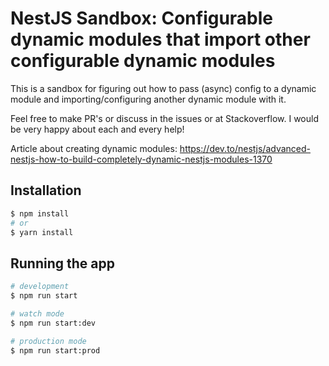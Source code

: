 # NestJS Sandbox: Configurable dynamic modules that import other configurable dynamic modules

This is a sandbox for figuring out how to pass (async) config to a dynamic module and importing/configuring another dynamic module with it.

Feel free to make PR's or discuss in the issues or at Stackoverflow. I would be very happy about each and every help!

Article about creating dynamic modules: https://dev.to/nestjs/advanced-nestjs-how-to-build-completely-dynamic-nestjs-modules-1370


## Installation

```bash
$ npm install
# or
$ yarn install
```

## Running the app

```bash
# development
$ npm run start

# watch mode
$ npm run start:dev

# production mode
$ npm run start:prod
```
